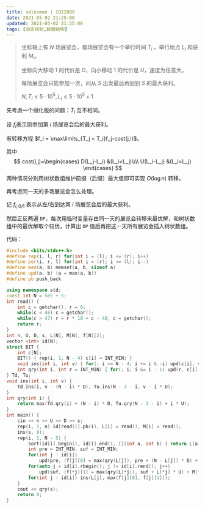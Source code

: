 ```yaml
---
title: salesman | IOI2009
date: 2021-05-02 21:25:00
updated: 2021-05-02 21:25:00
tags: [动态规划,数据结构]
---
```

> 坐标轴上有 $N$ 场展览会，每场展览会有一个举行时间 $T_i$ ，举行地点 $L_i$ 和获利 $M_i$。
>
> 坐标向大移动 $1$ 的代价是 $D$，向小移动 $1$ 的代价是 $U$，速度为任意大。
>
> 每场展览会只能参加一次，问从 $S$ 出发最后再回到 $S$ 的最大获利。
>
> $N,T_i \le 5 \cdot 10^5,L_i \le 5 \cdot 10^5+1$

先考虑一个弱化版的问题：$T_i$ 互不相同。

设 $f_i$表示刚参加第 $i$ 场展览会后的最大获利。

有转移方程 $f_i = \max\limits_{T_j < T_i}f_j-cost(j,i)$。

其中
$$
cost(i,j)=\begin{cases}
D(L_j-L_i) &(L_i<L_j)\\\\
U(L_i-L_j) &(L_i>L_j)
\end{cases}
$$
两种情况分别用树状数组维护前缀（后缀）最大值即可实现 $O(\log n)$ 转移。

再考虑同一天的多场展览会怎么处理。

记 $f_{i,0/1}$ 表示从左/右到达第 $i$ 场展览会后的最大获利。

然后正反两遍 ```DP```，每次用临时变量存由同一天的展览会转移来最优解，和树状数组中的最优解取个较优，计算出 ```DP``` 值后再把这一天所有展览会插入树状数组。

代码：

```cpp
#include <bits/stdc++.h>
#define rep(i, l, r) for(int i = (l); i <= (r); i++)
#define per(i, r, l) for(int i = (r); i >= (l); i--)
#define mem(a, b) memset(a, b, sizeof a)
#define upd(a, b) (a = max(a, b))
#define pb push_back

using namespace std;
const int N = 5e5 + 5;
int read() {
    int c = getchar(), r = 0;
    while(c < 48) c = getchar();
    while(c > 47) r = r * 10 + c - 48, c = getchar();
    return r;
}
int n, U, D, s, L[N], M[N], f[N][2];
vector <int> id[N];
struct BIT {
    int c[N];
    BIT() { rep(i, 1, N - 4) c[i] = INT_MIN; }
    void ins(int i, int v) { for(; i <= N - 4; i += i & -i) upd(c[i], v); }
    int qry(int i, int r = INT_MIN) { for(; i; i &= i - 1) upd(r, c[i]); return r; }
} Td, Tu;
void ins(int i, int v) {
    Td.ins(i, v - (N - i) * D), Tu.ins(N - 3 - i, v - i * U);
}
int qry(int i) {
    return max(Td.qry(i) + (N - i) * D, Tu.qry(N - 3 - i) + i * U);
}
int main() {
    cin >> n >> U >> D >> s;
    rep(i, 1, n) id[read()].pb(i), L[i] = read(), M[i] = read();
    ins(s, 0);
    rep(i, 1, N - 5) {
        sort(id[i].begin(), id[i].end(), [](int a, int b) { return L[a] < L[b]; });
        int pre = INT_MIN, suf = INT_MIN;
        for(int j : id[i])
            upd(pre, (f[j][0] = max(qry(L[j]), pre + (N - L[j]) * D) + M[j]) - (N - L[j]) * D);
        for(auto j = id[i].rbegin(); j != id[i].rend(); j++)
            upd(suf, (f[*j][1] = max(qry(L[*j]), suf + L[*j] * U) + M[*j]) - L[*j] * U);
        for(int j : id[i]) ins(L[j], max(f[j][0], f[j][1]));
    }
    cout << qry(s);
    return 0;
}
```